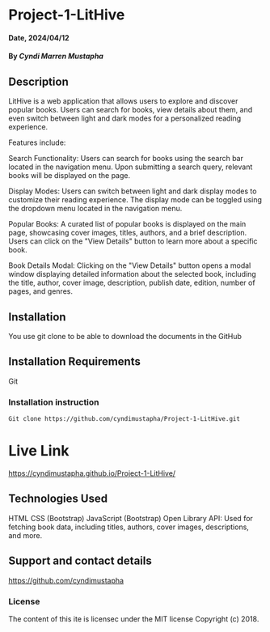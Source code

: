 # Project-1-LitHive

#### Date, 2024/04/12

#### By *Cyndi Marren Mustapha*

## Description
LitHive is a web application that allows users to explore and discover popular books. Users can search for books, view details about them, and even switch between light and dark modes for a personalized reading experience.

Features include:

Search Functionality: Users can search for books using the search bar located in the navigation menu. Upon submitting a search query, relevant books will be displayed on the page.

Display Modes: Users can switch between light and dark display modes to customize their reading experience. The display mode can be toggled using the dropdown menu located in the navigation menu.

Popular Books: A curated list of popular books is displayed on the main page, showcasing cover images, titles, authors, and a brief description. Users can click on the "View Details" button to learn more about a specific book.

Book Details Modal: Clicking on the "View Details" button opens a modal window displaying detailed information about the selected book, including the title, author, cover image, description, publish date, edition, number of pages, and genres.

## Installation
You use git clone to be able to download the documents in the GitHub

## Installation Requirements
Git

### Installation instruction 
```
Git clone https://github.com/cyndimustapha/Project-1-LitHive.git

```

# Live Link
https://cyndimustapha.github.io/Project-1-LitHive/

## Technologies Used
HTML
CSS (Bootstrap)
JavaScript (Bootstrap)
Open Library API: Used for fetching book data, including titles, authors, cover images, descriptions, and more.

## Support and contact details
https://github.com/cyndimustapha

### License
The content of this ite is licensec under the MIT license Copyright (c) 2018.